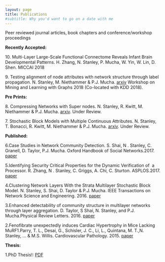```yaml
---
layout: page
title: Publications
#subtitle: Why you'd want to go on a date with me
---
```


Peer reviewed journal articles, book chapters  and conference/workshop proceedings

<p class="p1"><strong>Recently Accepted:</strong></p>
<p class="p1">10. Multi-Layer Large-Scale Functional Connectome Reveals Infant Brain Developmental Patterns. H. Zhang, N. Stanley, P. Mucha, W. Yin, W. Lin, D. Shen. MICCAI 2018 </p>

<p class="p1">9. Testing alignment of node attributes with network structure through label propagation. N. Stanley, M. Niethammer &amp; P.J. Mucha.  <a href="https://arxiv.org/abs/1805.07375">arxiv</a> Workshop on Mining and Learning with Graphs 2018 (Co-located with KDD 2018). </p>

<p class="p1"><strong>Pre Prints:</strong></p>


<p class="p1">8. Compressing Networks with Super nodes. N. Stanley, R. Kwitt, M. Niethammer &amp; P.J. Mucha. <a href="https://arxiv.org/abs/1706.04110">arxiv</a>. Under Review. </p> 

<p class="p1">7. Stochastic Block Models with Multiple Continuous Attributes. N. Stanley, T. Bonacci, R. Kwitt, M. Niethammer &amp; P.J. Mucha. <a href="https://arxiv.org/abs/1803.02726">arxiv</a>. Under Review. </p> 

<p class="p1"><strong>Published:</strong></p>

6.Case Studies in Network Community Detection. S. Shai, N . Stanley, C. Granell, D. Taylor, P.J. Mucha. Oxford Handbook of Social Networks.2017. <a href="https://arxiv.org/abs/1705.02305">paper</a> 

5.Identifying Security Critical Properties for the Dynamic Verification of  a Processor. R. Zhang, N . Stanley, C. Griggs, A. Chi, C. Sturton. ASPLOS.2017. <a href="http://cs.unc.edu/~rzhang/files/ASPLOS2017.pdf">paper</a>

4.Clustering Network Layers With the Strata Multilayer Stochastic Block Model. N. Stanley, S. Shai, D. Taylor &amp; P.J. Mucha. IEEE Transactions on Network Science and Engineering. 2016. <a href="http://ieeexplore.ieee.org/document/7442167/">paper</a>

3.Enhanced detectability of community structure in multilayer networks through layer aggregation. D. Taylor, S Shai, N. Stanley, and P.J. Mucha.Physical Review Letters. 2016. <a href="http://journals.aps.org/prl/abstract/10.1103/PhysRevLett.116.228301">paper</a>

2.Fenofibrate unexpectedly induces Cardiac Hypertrophy in Mice Lacking MuRF1.Parry, T. L., Desai, G., Schisler, J. C., Li, L., Quintana, M. T.,N. Stanley, ... &amp; M.S. Willis. Cardiovascular Pathology. 2015. <a href="http://www.cardiovascularpathology.com/article/S1054-8807(15)00119-2/abstract">paper</a>

<p class="p1"><strong>Thesis:</strong></p>

1.PhD Thesis!: <a href="https://github.com/stanleyn/LaThese/blob/master/diss.pdf">PDF</a> 


